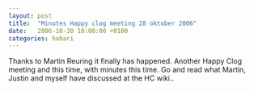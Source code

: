 ```yaml
---
layout: post
title:  "Minutes Happy clog meeting 28 oktober 2006"
date:   2006-10-30 10:00:00 +0100
categories: habari
---
```

Thanks to <a xhref="http://www.windgazer.nl" title="martin's place">Martin Reuring</a> it finally has happened. Another Happy Clog meeting and this time, with minutes this time. Go and read what Martin, Justin and myself have discussed at <a xhref="http://wiki.novemberborn.net/hc/Notulen+28+Oktober+2006" title="minutes hc meeting 28 oktober 2006">the HC wiki</a>..